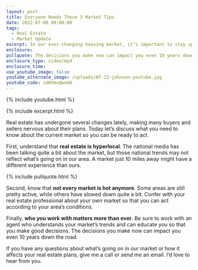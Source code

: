 ```yaml
---
layout: post
title: Everyone Needs These 3 Market Tips
date: 2022-07-08 00:00:00
tags:
  - Real Estate
  - Market Update
excerpt: In our ever-changing housing market, it’s important to stay up to date.
enclosure:
pullquote: The decisions you make now can impact you even 10 years down the road.
enclosure_type: video/mp4
enclosure_time:
use_youtube_image: false
youtube_alternate_image: /uploads/07-12-johnson-youtube.jpg
youtube_code: sdHVmuQwaUA
---
```

{% include youtube.html %}

{% include excerpt.html %}

Real estate has undergone several changes lately, making many buyers and sellers nervous about their plans. Today let’s discuss what you need to know about the current market so you can be ready to act.

First, understand that **real estate is hyperlocal**. The national media has been talking quite a bit about the market, but those national trends may not reflect what’s going on in our area. A market just 10 miles away might have a different experience than ours.

{% include pullquote.html %}

Second, know that **not every market is hot anymore**. Some areas are still pretty active, while others have slowed down quite a bit. Confer with your real estate professional about your own market so that you can act according to your area’s conditions.

Finally, **who you work with matters more than ever**. Be sure to work with an agent who understands your market’s trends and can educate you so that you make good decisions. The decisions you make now can impact you even 10 years down the road.

If you have any questions about what’s going on in our market or how it affects your real estate plans, give me a call or send me an email. I’d love to hear from you.
